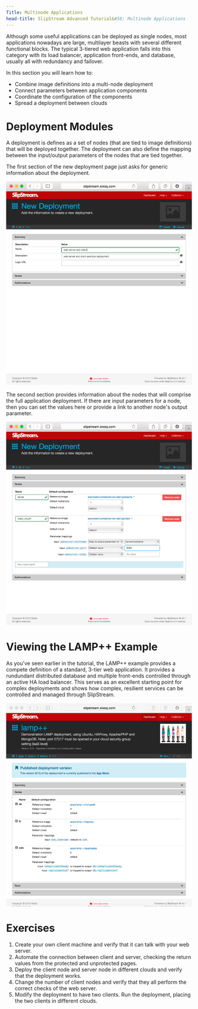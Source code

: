 ```yaml
---
Title: Multinode Applications
head-title: SlipStream Advanced Tutorial&#58; Multinode Applications
---
```


Although some useful applications can be deployed as single nodes,
most applications nowadays are large, multilayer beasts with several
different functional blocks.  The typical 3-tiered web application
falls into this category with its load balancer, application
front-ends, and database, usually all with redundancy and failover. 

In this section you will learn how to:

  - Combine image definitions into a multi-node deployment
  - Connect parameters between application components
  - Coordinate the configuration of the components
  - Spread a deployment between clouds

# Deployment Modules

A deployment is defines as a set of nodes (that are tied to image
definitions) that will be deployed together.  The deployment can also
define the mapping between the input/output parameters of the nodes
that are tied together. 

The first section of the new deployment page just asks for generic
information about the deployment. 

![New Deployment Page](images/screenshot-deployment-dialog-summary.png)

The second section provides information about the nodes that will
comprise the full application deployment.  If there are input
parameters for a node, then you can set the values here or provide a
link to another node's output parameter. 

![New Deployment Page](images/screenshot-deployment-dialog-nodes.png)

# Viewing the LAMP++ Example

As you've seen earlier in the tutorial, the LAMP++ example provides a
compete definition of a standard, 3-tier web application.  It provides
a rundundant distributed database and multiple front-ends controlled
through an active HA load balancer.  This serves as an excellent
starting point for complex deployments and shows how complex,
resilient services can be controlled and managed through SlipStream. 

![New Deployment Page](images/screenshot-lamp-nodes.png)

# Exercises

  1. Create your own client machine and verify that it can talk with
     your web server. 
  2. Automate the connection between client and server, checking the
     return values from the protected and unprotected pages.
  3. Deploy the client node and server node in different clouds and 
     verify that the deployment works.
  4. Change the number of client nodes and verify that they all 
     perform the correct checks of the web server.
  4. Modify the deployment to have two clients.  Run the deployment,
     placing the two clients in different clouds.
